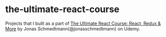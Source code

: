 # the-ultimate-react-course
Projects that I built as a part of [The Ultimate React Course: React, Redux & More](https://www.udemy.com/course/the-ultimate-react-course/) by Jonas Schmedtmann(@jonasschmedtmann) on Udemy.
